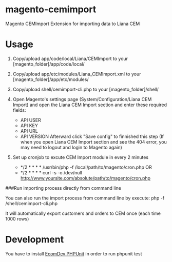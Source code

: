 magento-cemimport
=================

Magento CEMImport Extension for importing data to Liana CEM


Usage
=====

1. Copy/upload app/code/local/Liana/CEMImport to your [magento_folder]/app/code/local/

2. Copy/upload app/etc/modules/Liana_CEMImport.xml to your [magento_folder]/app/etc/modules/

3. Copy/upload shell/cemimport-cli.php to your [magento_folder]/shell/

4. Open Magento's settings page (System/Configuration/Liana CEM Import) and open the Liana CEM Import section and enter these required fields:
	- API USER
	- API KEY
	- API URL
	- API VERSION
Afterward click "Save config" to finnished this step
(If when you open Liana CEM Import section and see the 404 error, you may need to logout and login to Magento again)

5. Set up cronjob to excute CEM Import module in every 2 minutes
	- */2 * * * * /usr/bin/php -f /local/path/to/magento/cron.php
OR
	- */2 * * * * curl -s -o /dev/null http://www.yoursite.com/absolute/path/to/magento/cron.php

###Run importing process directly from command line

You can also run the import process from command line by execute:
php -f /shell/cemimport-cli.php

It will automatically export customers and orders to CEM once (each time 1000 rows)

Development
=====

You have to install [EcomDev PHPUnit](http://www.magentocommerce.com/magento-connect/phpunit-testing-integration.html) in order to run phpunit test

